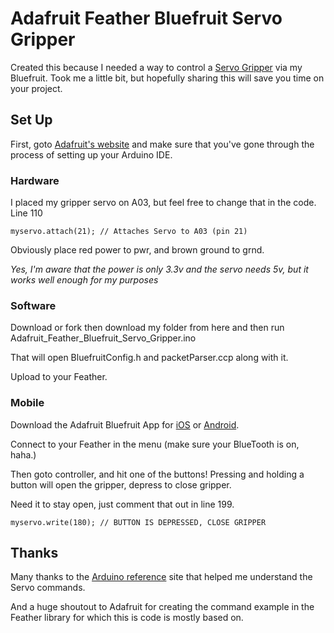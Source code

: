 # Adafruit Feather Bluefruit Servo Gripper
Created this because I needed a way to control a [Servo Gripper](https://www.sparkfun.com/products/13174) via my Bluefruit. Took me a little bit, but hopefully sharing this will save you time on your project.

## Set Up
First, goto [Adafruit's website](https://learn.adafruit.com/adafruit-feather-32u4-bluefruit-le/overview) and make sure that you've gone through the process of setting up your Arduino IDE.

### Hardware
I placed my gripper servo on A03, but feel free to change that in the code.
Line 110
```
myservo.attach(21); // Attaches Servo to A03 (pin 21)
```
Obviously place red power to pwr, and brown ground to grnd.

*Yes, I'm aware that the power is only 3.3v and the servo needs 5v, but it works well enough for my purposes*

### Software
Download or fork then download my folder from here and then run Adafruit_Feather_Bluefruit_Servo_Gripper.ino

That will open BluefruitConfig.h and packetParser.ccp along with it.

Upload to your Feather.

### Mobile
Download the Adafruit Bluefruit App for [iOS](https://itunes.apple.com/us/app/adafruit-bluefruit-le-connect/id830125974?mt=8) or [Android](https://play.google.com/store/apps/details?id=com.adafruit.bluefruit.le.connect&hl=en).

Connect to your Feather in the menu (make sure your BlueTooth is on, haha.)

Then goto controller, and hit one of the buttons! Pressing and holding a button will open the gripper, depress to close gripper.

Need it to stay open, just comment that out in line 199.
```
myservo.write(180); // BUTTON IS DEPRESSED, CLOSE GRIPPER
```

## Thanks
Many thanks to the [Arduino reference](https://www.arduino.cc/en/Reference/Servo) site that helped me understand the Servo commands.

And a huge shoutout to Adafruit for creating the command example in the Feather library for which this is code is mostly based on.
